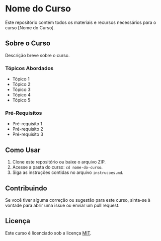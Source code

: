 # Nome do Curso

Este repositório contém todos os materiais e recursos necessários para o curso [Nome do Curso].

## Sobre o Curso

Descrição breve sobre o curso.

### Tópicos Abordados

- Tópico 1
- Tópico 2
- Tópico 3
- Tópico 4
- Tópico 5

### Pré-Requisitos

- Pré-requisito 1
- Pré-requisito 2
- Pré-requisito 3

## Como Usar

1. Clone este repositório ou baixe o arquivo ZIP.
2. Acesse a pasta do curso: `cd nome-do-curso`.
3. Siga as instruções contidas no arquivo `instrucoes.md`.

## Contribuindo

Se você tiver alguma correção ou sugestão para este curso, sinta-se à vontade para abrir uma issue ou enviar um pull request.

## Licença

Este curso é licenciado sob a licença [MIT](LICENSE).
